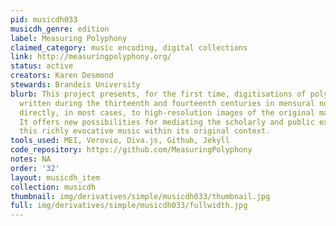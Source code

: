 ```yaml
---
pid: musicdh033
musicdh_genre: edition
label: Measuring Polyphony
claimed_category: music encoding, digital collections
link: http://measuringpolyphony.org/
status: active
creators: Karen Desmond
stewards: Brandeis University
blurb: This project presents, for the first time, digitisations of polyphonic compositions
  written during the thirteenth and fourteenth centuries in mensural notation, linked
  directly, in most cases, to high-resolution images of the original manuscript sources.
  It offers new possibilities for mediating the scholarly and public experience of
  this richly evocative music within its original context.
tools_used: MEI, Verovio, Diva.js, Github, Jekyll
code_repository: https://github.com/MeasuringPolyphony
notes: NA
order: '32'
layout: musicdh_item
collection: musicdh
thumbnail: img/derivatives/simple/musicdh033/thumbnail.jpg
full: img/derivatives/simple/musicdh033/fullwidth.jpg
---
```

